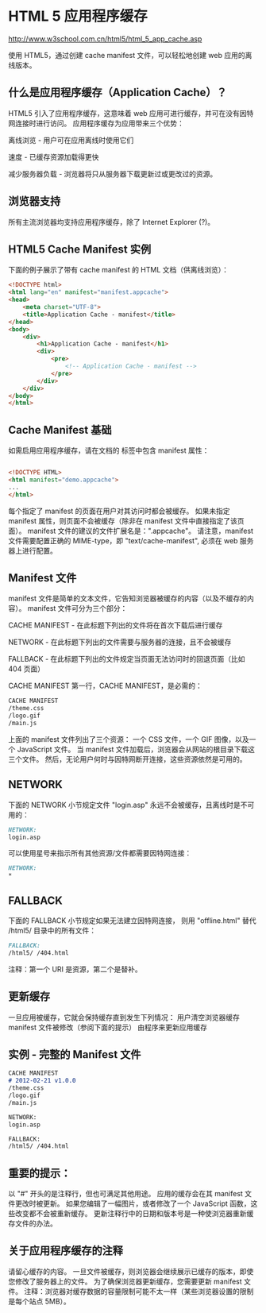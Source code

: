 # HTML 5 应用程序缓存

http://www.w3school.com.cn/html5/html_5_app_cache.asp


使用 HTML5，通过创建 cache manifest 文件，可以轻松地创建 web 应用的离线版本。

## 什么是应用程序缓存（Application Cache）？

HTML5 引入了应用程序缓存，这意味着 web 应用可进行缓存，并可在没有因特网连接时进行访问。
应用程序缓存为应用带来三个优势：

离线浏览 - 用户可在应用离线时使用它们

速度 - 已缓存资源加载得更快

减少服务器负载 - 浏览器将只从服务器下载更新过或更改过的资源。

## 浏览器支持

所有主流浏览器均支持应用程序缓存，除了 Internet Explorer (?)。

## HTML5 Cache Manifest 实例

下面的例子展示了带有 cache manifest 的 HTML 文档（供离线浏览）：



```html
<!DOCTYPE html>
<html lang="en" manifest="manifest.appcache">
<head>
    <meta charset="UTF-8">
    <title>Application Cache - manifest</title>
</head>
<body>
    <div>
        <h1>Application Cache - manifest</h1>
        <div>
            <pre>
                <!-- Application Cache - manifest -->
            </pre>
        </div>
    </div>
</body>
</html>
``` 



## Cache Manifest 基础

如需启用应用程序缓存，请在文档的 <html> 标签中包含 manifest 属性：

```html

<!DOCTYPE HTML>
<html manifest="demo.appcache">
...
</html>

``` 

每个指定了 manifest 的页面在用户对其访问时都会被缓存。
如果未指定 manifest 属性，则页面不会被缓存（除非在 manifest 文件中直接指定了该页面）。
manifest 文件的建议的文件扩展名是：".appcache"。
请注意，manifest 文件需要配置正确的 MIME-type，即 "text/cache-manifest", 必须在 web 服务器上进行配置。

## Manifest 文件

manifest 文件是简单的文本文件，它告知浏览器被缓存的内容（以及不缓存的内容）。
manifest 文件可分为三个部分：

CACHE MANIFEST - 在此标题下列出的文件将在首次下载后进行缓存

NETWORK - 在此标题下列出的文件需要与服务器的连接，且不会被缓存

FALLBACK - 在此标题下列出的文件规定当页面无法访问时的回退页面（比如 404 页面）

CACHE MANIFEST
第一行，CACHE MANIFEST，是必需的：

```md
CACHE MANIFEST
/theme.css
/logo.gif
/main.js

``` 
上面的 manifest 文件列出了三个资源：
一个 CSS 文件，一个 GIF 图像，以及一个 JavaScript 文件。
当 manifest 文件加载后，浏览器会从网站的根目录下载这三个文件。
然后，无论用户何时与因特网断开连接，这些资源依然是可用的。

## NETWORK  

下面的 NETWORK 小节规定文件 "login.asp" 永远不会被缓存，且离线时是不可用的：

```md
NETWORK:
login.asp
``` 

可以使用星号来指示所有其他资源/文件都需要因特网连接：

```md
NETWORK:
*
``` 

## FALLBACK

下面的 FALLBACK 小节规定如果无法建立因特网连接，
则用 "offline.html" 替代 /html5/ 目录中的所有文件：

```md
FALLBACK:
/html5/ /404.html
``` 
注释：第一个 URI 是资源，第二个是替补。

## 更新缓存

一旦应用被缓存，它就会保持缓存直到发生下列情况：
用户清空浏览器缓存
manifest 文件被修改（参阅下面的提示）
由程序来更新应用缓存

## 实例 - 完整的 Manifest 文件

```md
CACHE MANIFEST
# 2012-02-21 v1.0.0
/theme.css
/logo.gif
/main.js

NETWORK:
login.asp

FALLBACK:
/html5/ /404.html
```

## 重要的提示：
以 "#" 开头的是注释行，但也可满足其他用途。
应用的缓存会在其 manifest 文件更改时被更新。
如果您编辑了一幅图片，或者修改了一个 JavaScript 函数，这些改变都不会被重新缓存。
更新注释行中的日期和版本号是一种使浏览器重新缓存文件的办法。


## 关于应用程序缓存的注释

请留心缓存的内容。
一旦文件被缓存，则浏览器会继续展示已缓存的版本，即使您修改了服务器上的文件。
为了确保浏览器更新缓存，您需要更新 manifest 文件。
注释：浏览器对缓存数据的容量限制可能不太一样（某些浏览器设置的限制是每个站点 5MB）。




























